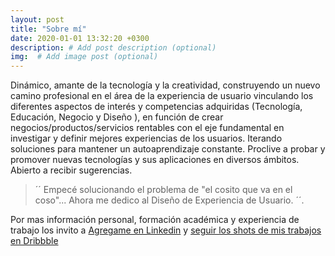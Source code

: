 ```yaml
---
layout: post
title: "Sobre mí"
date: 2020-01-01 13:32:20 +0300
description: # Add post description (optional)
img:  # Add image post (optional)
---
```


Dinámico, amante de la tecnología y la creatividad, construyendo un nuevo camino profesional en el área de la experiencia de usuario  vinculando los diferentes aspectos de interés y competencias adquiridas (Tecnología, Educación, Negocio y Diseño ), en función de crear negocios/productos/servicios rentables con el eje fundamental en investigar y definir mejores experiencias de los usuarios. Iterando soluciones  para mantener un autoaprendizaje constante. 
Proclive a probar y promover nuevas tecnologías y sus aplicaciones en diversos ámbitos. 
Abierto a recibir sugerencias.

 >´´ Empecé solucionando el problema de "el cosito que va en el coso"... 
Ahora me dedico al Diseño de Experiencia de Usuario. ´´.

Por mas información personal, formación académica y experiencia de trabajo  los invito a  [Agregame en Linkedin](https://www.linkedin.com/in/alejandro-sirioni/) y [seguir los shots de mis trabajos en Dribbble](http://dribbble.com/asirioni)

